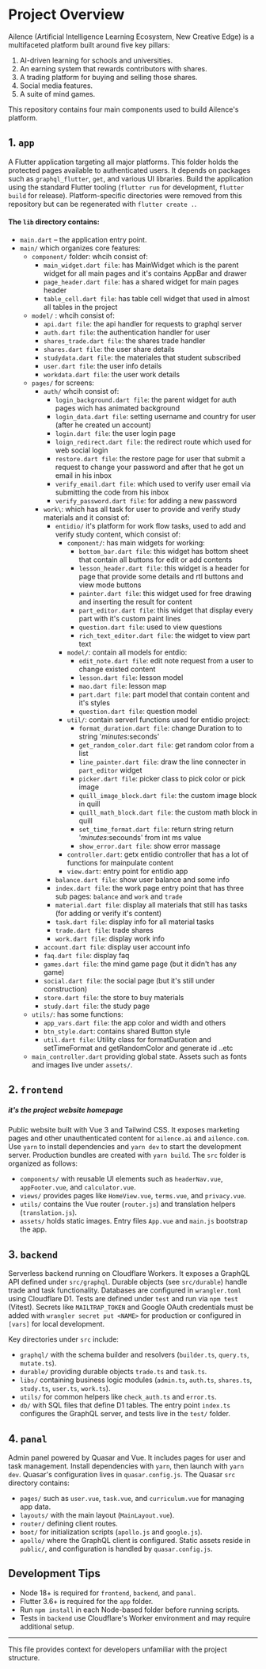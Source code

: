 # Project Overview
Ailence (Artificial Intelligence Learning Ecosystem, New Creative Edge) is a multifaceted platform built around five key pillars:
1. AI-driven learning for schools and universities.
2. An earning system that rewards contributors with shares.
3. A trading platform for buying and selling those shares.
4. Social media features.
5. A suite of mind games.


This repository contains four main components used to build Ailence's platform.

## 1. `app`
A Flutter application targeting all major platforms. This folder holds the protected pages available to authenticated users. It depends on packages such as `graphql_flutter`, `get`, and various UI libraries. Build the application using the standard Flutter tooling (`flutter run` for development, `flutter build` for release). Platform-specific directories were removed from this repository but can be regenerated with `flutter create .`.

#### The `lib` directory contains:
- `main.dart` – the application entry point.
- `main/` which organizes core features:
  - `component/` folder: whcih consist of:
    - `main_widget.dart file`: has MainWidget which is the parent widget for all main pages and it's contains AppBar and drawer
    - `page_header.dart file`: has a shared widget for main pages header
    - `table_cell.dart file`: has table cell widget that used in almost all tables in the project
  - `model/` : whcih consist of:
    - `api.dart file`: the api handler for requests to graphql server
    - `auth.dart file`: the authentication handler for user
    - `shares_trade.dart file`: the shares trade handler
    - `shares.dart file`: the user share details
    - `studydata.dart file`: the materiales that student subscribed
    - `user.dart file`: the user info details
    - `workdata.dart file`: the user work details
  - `pages/` for screens:
    - `auth/` whcih consist of:
      - `login_background.dart file`: the parent widget for auth pages wich has animated background
      - `login_data.dart file`: setting username and country for user (after he created un account)
      - `login.dart file`: the user login page
      - `loign_redirect.dart file`: the redirect route which used for web social login
      - `restore.dart file`: the restore page for user that submit a request to change your password and after that he got un email in his inbox
      - `verify_email.dart file`: which used to verify user email via submitting the code from his inbox
      - `verify_password.dart file`: for adding a new password
    - `work\`: which has all task for user to provide and verify study materials and it consist of:
      - `entidio/` it's platform for work flow tasks, used to add and verify study content, which consist of:
        - `component/`: has main widgets for working:
          - `bottom_bar.dart file`: this widget has bottom sheet that contain all buttons for edit or add contents
          - `lesson_header.dart file`: this widget is a header for page that provide some details and rtl buttons and view mode buttons
          - `painter.dart file`: this widget used for free drawing and inserting the result for content
          - `part_editor.dart file`: this widget that display every part with it's custom paint lines
          - `question.dart file`: used to view questions
          - `rich_text_editor.dart file`: the widget to view part text
        - `model/`: contain all models for entdio:
          - `edit_note.dart file`: edit note request from a user to change existed content
          - `lesson.dart file`: lesson model
          - `mao.dart file`: lesson map
          - `part.dart file`: part model that contain content and it's styles
          - `question.dart file`: question model
        - `util/`: contain serverl functions used for entidio project:
          - `format_duration.dart file`:  change Duration to to string '$minutes:$seconds'
          - `get_random_color.dart file`: get random color from a list
          - `line_painter.dart file`: draw the line connecter in `part_editor` widget
          - `picker.dart file`: picker class to pick color or pick image
          - `quill_image_block.dart file`: the custom image block in quill
          - `quill_math_block.dart file`: the custom math block in quill
          - `set_time_format.dart file`: return string return '$minutes:$secounds' from int ms value
          - `show_error.dart file`: show error massage
        - `controller.dart`: getx entidio controller that has a lot of functions for mainpulate content
        - `view.dart`: entry point for entidio app
      - `balance.dart file`: show user balance and some info
      - `index.dart file`: the work page entry point that has three sub pages: `balance` and `work` and `trade`
      - `material.dart file`: display all materials that still has tasks (for adding or verify it's content)
      - `task.dart file`:  display info for all material tasks
      - `trade.dart file`: trade shares
      - `work.dart file`: display work info
    - `account.dart file`: display user account info
    - `faq.dart file`: display faq
    - `games.dart file`: the mind game page (but it didn't has any game)
    - `social.dart file`: the social page (but it's still under construction)
    - `store.dart file`: the store to buy materials
    - `study.dart file`: the study page 
  - `utils/`: has some functions:
    - `app_vars.dart file`: the app color and width and others
    - `btn_style.dart`: contains shared Button style
    - `util.dart file`: Utility class for formatDuration and setTimeFormat and getRandomColor and generate id ..etc
  - `main_controller.dart` providing global state.
Assets such as fonts and images live under `assets/`.


## 2. `frontend`
##### it's the project website homepage
Public website built with Vue 3 and Tailwind CSS. It exposes marketing pages and other unauthenticated content for `ailence.ai` and `ailence.com`. Use `yarn` to install dependencies and `yarn dev` to start the development server. Production bundles are created with `yarn build`.
The `src` folder is organized as follows:
- `components/` with reusable UI elements such as `headerNav.vue`, `appFooter.vue`, and `calculator.vue`.
- `views/` provides pages like `HomeView.vue`, `terms.vue`, and `privacy.vue`.
- `utils/` contains the Vue router (`router.js`) and translation helpers (`translation.js`).
- `assets/` holds static images.
Entry files `App.vue` and `main.js` bootstrap the app.


## 3. `backend`
Serverless backend running on Cloudflare Workers. It exposes a GraphQL API defined under `src/graphql`. Durable objects (see `src/durable`) handle trade and task functionality. Databases are configured in `wrangler.toml` using Cloudflare D1. Tests are defined under `test` and run via `npm test` (Vitest). Secrets like `MAILTRAP_TOKEN` and Google OAuth credentials must be added with `wrangler secret put <NAME>` for production or configured in `[vars]` for local development.

Key directories under `src` include:
- `graphql/` with the schema builder and resolvers (`builder.ts`, `query.ts`, `mutate.ts`).
- `durable/` providing durable objects `trade.ts` and `task.ts`.
- `libs/` containing business logic modules (`admin.ts`, `auth.ts`, `shares.ts`, `study.ts`, `user.ts`, `work.ts`).
- `utils/` for common helpers like `check_auth.ts` and `error.ts`.
- `db/` with SQL files that define D1 tables.
The entry point `index.ts` configures the GraphQL server, and tests live in the `test/` folder.

## 4. `panal`
Admin panel powered by Quasar and Vue. It includes pages for user and task management. Install dependencies with `yarn`, then launch with `yarn dev`. Quasar's configuration lives in `quasar.config.js`.
The Quasar `src` directory contains:
- `pages/` such as `user.vue`, `task.vue`, and `curriculum.vue` for managing app data.
- `layouts/` with the main layout (`MainLayout.vue`).
- `router/` defining client routes.
- `boot/` for initialization scripts (`apollo.js` and `google.js`).
- `apollo/` where the GraphQL client is configured.
Static assets reside in `public/`, and configuration is handled by `quasar.config.js`.


## Development Tips
- Node 18+ is required for `frontend`, `backend`, and `panal`.
- Flutter 3.6+ is required for the `app` folder.
- Run `npm install` in each Node-based folder before running scripts.
- Tests in `backend` use Cloudflare's Worker environment and may require additional setup.

---
This file provides context for developers unfamiliar with the project structure.
